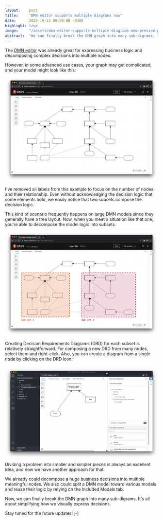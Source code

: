 ```yaml
---
layout:    post
title:     "DMN editor supports multiple diagrams now"
date:      2020-10-13 00:00:00 -0300
highlight: true
image:     "/assets/dmn-editor-supports-multiple-diagrams-now-preview.png"
abstract:  "We can finally break the DMN graph into many sub-digrams. It's all about simplifying how we visually express decisions."
---
```


The [DMN editor](http://dmn.new) was already great for expressing business logic and decomposing complex decisions into multiple nodes.

However, in some advanced use cases, your graph may get complicated, and your model might look like this:

[![Complex diagram screenshot](/assets/dmn-editor-supports-multiple-diagrams-now-1.png "Complex diagram screenshot")](/assets/dmn-editor-supports-multiple-diagrams-now-1.png)

I've removed all labels from this example to focus on the number of nodes and their relationship. Even without acknowledging the decision logic that some elements hold, we easily notice that two subsets compose the decision logic.

This kind of scenario frequently happens on large DMN models since they generally have a tree layout. Now, when you meet a situation like that one, you're able to decompose the model logic into subsets.

[![Complex diagram divided into two subsets screenshot](/assets/dmn-editor-supports-multiple-diagrams-now-2.png "Complex diagram divided into two subsets screenshot")](/assets/dmn-editor-supports-multiple-diagrams-now-2.png)

Creating Decision Requirements Diagrams (DRD) for each subset is relatively straightforward. For composing a new DRD from many nodes, select them and right-click. Also, you can create a diagram from a single node by clicking on the DRD icon:

[![DRD creation demo](/assets/dmn-editor-supports-multiple-diagrams-now-3.gif "DRD creation demo")](/assets/dmn-editor-supports-multiple-diagrams-now-4.gif)

Dividing a problem into smaller and simpler pieces is always an excellent idea, and now we have another approach for that.

We already could decompose a huge business decisions into multiple meaningful nodes. We also could split a DMN model toward various models and reuse their logic by relying on the Included Models tab.

Now, we can finally break the DMN graph into many sub-digrams. It's all about simplifying how we visually express decisions.

Stay tuned for the future updates! ;-)
